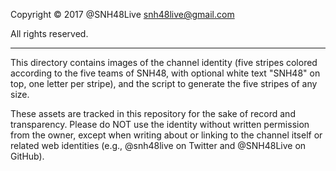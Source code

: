 Copyright © 2017 @SNH48Live <snh48live@gmail.com>

All rights reserved.

---

This directory contains images of the channel identity (five stripes colored according to the five teams of SNH48, with optional white text "SNH48" on top, one letter per stripe), and the script to generate the five stripes of any size.

These assets are tracked in this repository for the sake of record and transparency. Please do NOT use the identity without written permission from the owner, except when writing about or linking to the channel itself or related web identities (e.g., @snh48live on Twitter and @SNH48Live on GitHub).
